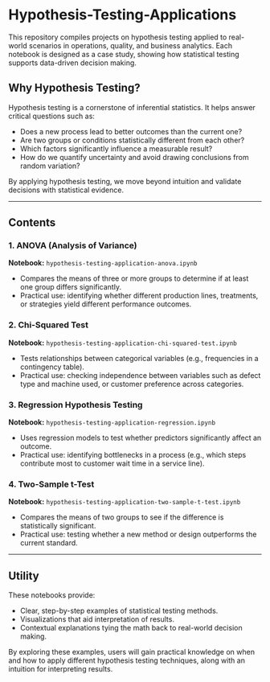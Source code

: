 # Hypothesis-Testing-Applications

This repository compiles projects on hypothesis testing applied to real-world scenarios in operations, quality, and business analytics. Each notebook is designed as a case study, showing how statistical testing supports data-driven decision making.

## Why Hypothesis Testing?
Hypothesis testing is a cornerstone of inferential statistics. It helps answer critical questions such as:
- Does a new process lead to better outcomes than the current one?
- Are two groups or conditions statistically different from each other?
- Which factors significantly influence a measurable result?
- How do we quantify uncertainty and avoid drawing conclusions from random variation?

By applying hypothesis testing, we move beyond intuition and validate decisions with statistical evidence.

---

## Contents

### 1. ANOVA (Analysis of Variance)
**Notebook:** `hypothesis-testing-application-anova.ipynb`  
- Compares the means of three or more groups to determine if at least one group differs significantly.  
- Practical use: identifying whether different production lines, treatments, or strategies yield different performance outcomes.

### 2. Chi-Squared Test
**Notebook:** `hypothesis-testing-application-chi-squared-test.ipynb`  
- Tests relationships between categorical variables (e.g., frequencies in a contingency table).  
- Practical use: checking independence between variables such as defect type and machine used, or customer preference across categories.

### 3. Regression Hypothesis Testing
**Notebook:** `hypothesis-testing-application-regression.ipynb`  
- Uses regression models to test whether predictors significantly affect an outcome.  
- Practical use: identifying bottlenecks in a process (e.g., which steps contribute most to customer wait time in a service line).

### 4. Two-Sample t-Test
**Notebook:** `hypothesis-testing-application-two-sample-t-test.ipynb`  
- Compares the means of two groups to see if the difference is statistically significant.  
- Practical use: testing whether a new method or design outperforms the current standard.

---

## Utility
These notebooks provide:
- Clear, step-by-step examples of statistical testing methods.  
- Visualizations that aid interpretation of results.  
- Contextual explanations tying the math back to real-world decision making.  

By exploring these examples, users will gain practical knowledge on when and how to apply different hypothesis testing techniques, along with an intuition for interpreting results.
